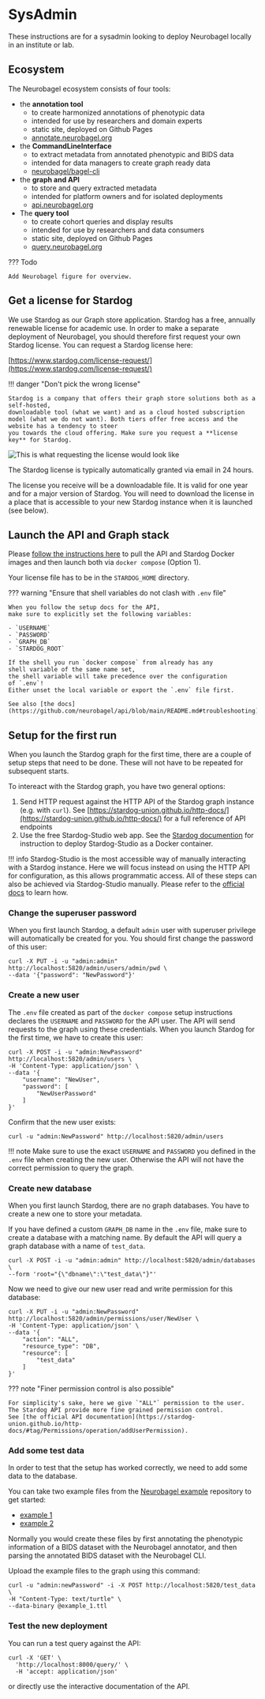 # SysAdmin

These instructions are for a sysadmin looking to deploy Neurobagel locally in an institute or lab.

## Ecosystem

The Neurobagel ecosystem consists of four tools:

- the **annotation tool** 
    - to create harmonized annotations of phenotypic data
    - intended for use by researchers and domain experts
    - static site, deployed on Github Pages
    - [annotate.neurobagel.org](https://annotate.neurobagel.org)
- the **CommandLineInterface** 
    - to extract metadata from annotated phenotypic and BIDS data
    - intended for data managers to create graph ready data
    - [neurobagel/bagel-cli](https://github.com/neurobagel/bagel-cli)
- the **graph and API**
    - to store and query extracted metadata
    - intended for platform owners and for isolated deployments
    - [api.neurobagel.org](https://api.neurobagel.org)
- The **query tool**
    - to create cohort queries and display results
    - intended for use by researchers and data consumers
    - static site, deployed on Github Pages
    - [query.neurobagel.org](https://query.neurobagel.org)


??? Todo

    Add Neurobagel figure for overview.

## Get a license for Stardog

We use Stardog as our Graph store application. 
Stardog has a free, annually renewable license for academic use.
In order to make a separate deployment of Neurobagel, 
you should therefore first request your own Stardog license.
You can request a Stardog license here:

[https://www.stardog.com/license-request/](https://www.stardog.com/license-request/)

!!! danger "Don't pick the wrong license"

    Stardog is a company that offers their graph store solutions both as a self-hosted,
    downloadable tool (what we want) and as a cloud hosted subscription model (what we do not want). Both tiers offer free access and the website has a tendency to steer
    you towards the cloud offering. Make sure you request a **license key** for Stardog.

![This is what requesting the license would look like](imgs/stardog_request.png)

The Stardog license is typically automatically granted via email in 24 hours. 

The license you receive will be a downloadable file. 
It is valid for one year and for a major version of Stardog.
You will need to download the license in a place that is accessible
to your new Stardog instance when it is launched (see below).


## Launch the API and Graph stack

Please [follow the instructions here](https://github.com/neurobagel/api/blob/main/README.md#docker) 
to pull the API and Stardog Docker images
and then launch both via `docker compose` (Option 1).

Your license file has to be in the `STARDOG_HOME` directory.

??? warning "Ensure that shell variables do not clash with `.env` file"

    When you follow the setup docs for the API,
    make sure to explicitly set the following variables:

    - `USERNAME`
    - `PASSWORD`
    - `GRAPH_DB`
    - `STARDOG_ROOT`

    If the shell you run `docker compose` from already has any
    shell variable of the same name set, 
    the shell variable will take precedence over the configuration
    of `.env`! 
    Either unset the local variable or export the `.env` file first.

    See also [the docs](https://github.com/neurobagel/api/blob/main/README.md#troubleshooting).

## Setup for the first run

When you launch the Stardog graph for the first time,
there are a couple of setup steps that need to be done. 
These will not have to be repeated for subsequent starts.

To intereact with the Stardog graph, 
you have two general options:

1. Send HTTP request against the HTTP API of the Stardog graph instance (e.g. with `curl`). See [https://stardog-union.github.io/http-docs/](https://stardog-union.github.io/http-docs/) for a full reference of API endpoints
2. Use the free Stardog-Studio web app. See the [Stardog documention](https://docs.stardog.com/stardog-applications/dockerized_access#stardog-studio) for instruction to deploy Stardog-Studio as a Docker container.


!!! info 
    Stardog-Studio is the most accessible way 
    of manually interacting with a Stardog instance. 
    Here we will focus instead on using the HTTP API for configuration,
    as this allows programmatic access.
    All of these steps can also be achieved via Stardog-Studio manually.
    Please refer to the 
    [official docs](https://docs.stardog.com/stardog-applications/studio/) to learn how.


### Change the superuser password

When you first launch Stardog, 
a default `admin` user with superuser privilege
will automatically be created for you.
You should first change the password of this user:


```console
curl -X PUT -i -u "admin:admin" http://localhost:5820/admin/users/admin/pwd \
--data '{"password": "NewPassword"}'
```

### Create a new user

The `.env` file created as part of the `docker compose` setup instructions
declares the `USERNAME` and `PASSWORD` for the API user.
The API will send requests to the graph using these credentials.
When you launch Stardog for the first time, 
we have to create this user:

```console
curl -X POST -i -u "admin:NewPassword" http://localhost:5820/admin/users \
-H 'Content-Type: application/json' \
--data '{
    "username": "NewUser",
    "password": [
        "NewUserPassword"
    ]
}'
```

Confirm that the new user exists:

```console
curl -u "admin:NewPassword" http://localhost:5820/admin/users
```

!!! note
    Make sure to use the exact `USERNAME` and `PASSWORD` you
    defined in the `.env` file when creating the new user.
    Otherwise the API will not have the correct permission
    to query the graph.

### Create new database

When you first launch Stardog,
there are no graph databases.
You have to create a new one to store
your metadata.

If you have defined a custom `GRAPH_DB` name in the `.env` file,
make sure to create a database with a matching name.
By default the API will query a graph database
with a name of `test_data`.

```console
curl -X POST -i -u "admin:admin" http://localhost:5820/admin/databases \
--form 'root="{\"dbname\":\"test_data\"}"'
```

Now we need to give our new user read and write permission for 
this database:

```console
curl -X PUT -i -u "admin:NewPassword" http://localhost:5820/admin/permissions/user/NewUser \
-H 'Content-Type: application/json' \
--data '{
    "action": "ALL",
    "resource_type": "DB",
    "resource": [
        "test_data"
    ]
}'
```

??? note "Finer permission control is also possible"

    For simplicity's sake, here we give `"ALL"` permission to the user.
    The Stardog API provide more fine grained permission control.
    See [the official API documentation](https://stardog-union.github.io/http-docs/#tag/Permissions/operation/addUserPermission).


### Add some test data

In order to test that the setup has worked correctly,
we need to add some data to the database.

You can take two example files from the [Neurobagel
example](https://github.com/neurobagel/examples) repository to get started:

- [example 1](https://github.com/neurobagel/examples/blob/4ccfffba5330242175e22b0bfa1813625186f9c1/example_1.ttl)
- [example 2](https://github.com/neurobagel/examples/blob/4ccfffba5330242175e22b0bfa1813625186f9c1/example_2.ttl)

Normally you would create these files by first annotating
the phenotypic information of a BIDS dataset with the 
Neurobagel annotator, and then parsing the annotated BIDS
dataset with the Neurobagel CLI.

Upload the example files to the graph using this command:

```console
curl -u "admin:newPassword" -i -X POST http://localhost:5820/test_data \
-H "Content-Type: text/turtle" \
--data-binary @example_1.ttl
```

### Test the new deployment

You can run a test query against the API:

```console
curl -X 'GET' \
  'http://localhost:8000/query/' \
  -H 'accept: application/json'
```

or directly use the interactive documentation of the API.